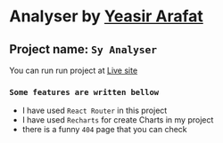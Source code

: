 # Analyser by [Yeasir Arafat](https://www.facebook.com/iamyeasirarafat1)
## Project name: `Sy Analyser`
You can run run project at [Live site](https://analyser-by-yeasir.netlify.app/)

### `Some features are written bellow`
- I have used `React Router` in this project
- I have used `Recharts` for create Charts in my project
- there is a funny `404` page that you can check

